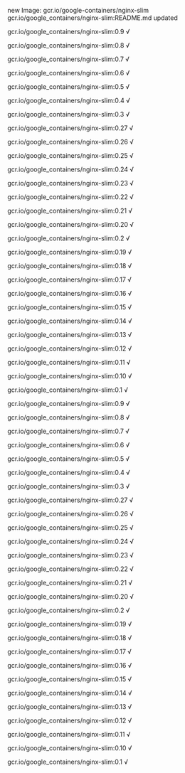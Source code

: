 new Image: gcr.io/google-containers/nginx-slim
gcr.io/google_containers/nginx-slim:README.md updated 

gcr.io/google_containers/nginx-slim:0.9 √

gcr.io/google_containers/nginx-slim:0.8 √

gcr.io/google_containers/nginx-slim:0.7 √

gcr.io/google_containers/nginx-slim:0.6 √

gcr.io/google_containers/nginx-slim:0.5 √

gcr.io/google_containers/nginx-slim:0.4 √

gcr.io/google_containers/nginx-slim:0.3 √

gcr.io/google_containers/nginx-slim:0.27 √

gcr.io/google_containers/nginx-slim:0.26 √

gcr.io/google_containers/nginx-slim:0.25 √

gcr.io/google_containers/nginx-slim:0.24 √

gcr.io/google_containers/nginx-slim:0.23 √

gcr.io/google_containers/nginx-slim:0.22 √

gcr.io/google_containers/nginx-slim:0.21 √

gcr.io/google_containers/nginx-slim:0.20 √

gcr.io/google_containers/nginx-slim:0.2 √

gcr.io/google_containers/nginx-slim:0.19 √

gcr.io/google_containers/nginx-slim:0.18 √

gcr.io/google_containers/nginx-slim:0.17 √

gcr.io/google_containers/nginx-slim:0.16 √

gcr.io/google_containers/nginx-slim:0.15 √

gcr.io/google_containers/nginx-slim:0.14 √

gcr.io/google_containers/nginx-slim:0.13 √

gcr.io/google_containers/nginx-slim:0.12 √

gcr.io/google_containers/nginx-slim:0.11 √

gcr.io/google_containers/nginx-slim:0.10 √

gcr.io/google_containers/nginx-slim:0.1 √

gcr.io/google_containers/nginx-slim:0.9 √

gcr.io/google_containers/nginx-slim:0.8 √

gcr.io/google_containers/nginx-slim:0.7 √

gcr.io/google_containers/nginx-slim:0.6 √

gcr.io/google_containers/nginx-slim:0.5 √

gcr.io/google_containers/nginx-slim:0.4 √

gcr.io/google_containers/nginx-slim:0.3 √

gcr.io/google_containers/nginx-slim:0.27 √

gcr.io/google_containers/nginx-slim:0.26 √

gcr.io/google_containers/nginx-slim:0.25 √

gcr.io/google_containers/nginx-slim:0.24 √

gcr.io/google_containers/nginx-slim:0.23 √

gcr.io/google_containers/nginx-slim:0.22 √

gcr.io/google_containers/nginx-slim:0.21 √

gcr.io/google_containers/nginx-slim:0.20 √

gcr.io/google_containers/nginx-slim:0.2 √

gcr.io/google_containers/nginx-slim:0.19 √

gcr.io/google_containers/nginx-slim:0.18 √

gcr.io/google_containers/nginx-slim:0.17 √

gcr.io/google_containers/nginx-slim:0.16 √

gcr.io/google_containers/nginx-slim:0.15 √

gcr.io/google_containers/nginx-slim:0.14 √

gcr.io/google_containers/nginx-slim:0.13 √

gcr.io/google_containers/nginx-slim:0.12 √

gcr.io/google_containers/nginx-slim:0.11 √

gcr.io/google_containers/nginx-slim:0.10 √

gcr.io/google_containers/nginx-slim:0.1 √

